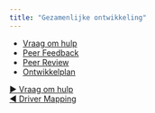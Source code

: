 ```yaml
---
title: "Gezamenlijke ontwikkeling"
---
```


- [Vraag om hulp](ask-for-help.html)
- [Peer Feedback](peer-feedback.html)
- [Peer Review](peer-review.html)
- [Ontwikkelplan](development-plan.html)


[&#9654; Vraag om hulp](ask-for-help.html)<br/>[&#9664; Driver Mapping](driver-mapping.html)

